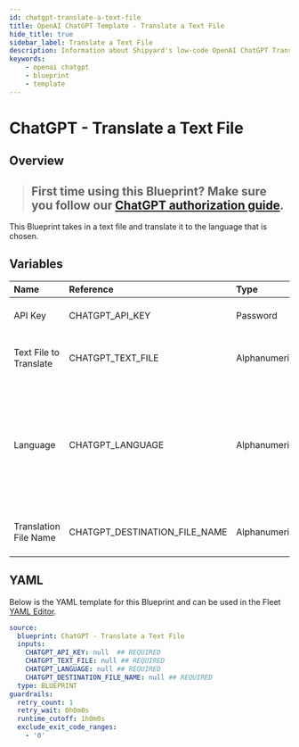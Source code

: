 ```yaml
---
id: chatgpt-translate-a-text-file
title: OpenAI ChatGPT Template - Translate a Text File
hide_title: true
sidebar_label: Translate a Text File
description: Information about Shipyard's low-code OpenAI ChatGPT Translate a Text File blueprint. This Blueprint takes in a text file and translate it to the language that is chosen. 
keywords:
    - openai chatgpt
    - blueprint
    - template
---
```


# ChatGPT - Translate a Text File

## Overview
> ## **First time using this Blueprint? Make sure you follow our [ChatGPT authorization guide](https://www.shipyardapp.com/docs/blueprint-library/chatgpt/chatgpt-authorization/)**.

This Blueprint takes in a text file and translate it to the language that is chosen.

## Variables

| Name | Reference | Type | Required | Default | Options | Description |
|:-----|:----------|:-----|:---------|:--------|:--------|:------------|
| API Key | CHATGPT_API_KEY  | Password |:white_check_mark: | - | - | API Key from OpenAI |
| Text File to Translate | CHATGPT_TEXT_FILE  | Alphanumeric |:white_check_mark: | - | - | The file that you would like to translate |
| Language | CHATGPT_LANGUAGE  | Alphanumeric |:white_check_mark: | - | - | The language you would like the text translated to. It should be in ISO 639-1 format for best accuracy. |
| Translation File Name | CHATGPT_DESTINATION_FILE_NAME  | Alphanumeric |:white_check_mark: | - | - | File name of translated text |


## YAML
Below is the YAML template for this Blueprint and can be used in the Fleet [YAML Editor](../../reference/fleets/yaml-editor.md).
```yaml
source:
  blueprint: ChatGPT - Translate a Text File
  inputs:
    CHATGPT_API_KEY: null  ## REQUIRED
    CHATGPT_TEXT_FILE: null ## REQUIRED
    CHATGPT_LANGUAGE: null ## REQUIRED
    CHATGPT_DESTINATION_FILE_NAME: null ## REQUIRED
  type: BLUEPRINT
guardrails:
  retry_count: 1
  retry_wait: 0h0m0s
  runtime_cutoff: 1h0m0s
  exclude_exit_code_ranges:
    - '0'

```

